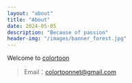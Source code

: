 ```yaml
---
layout: "about"
title: "About"
date: 2024-05-05
description: "Because of passion"
header-img: "/images/banner_forest.jpg"
---
```


Welcome to [colortoon](https://colortoon.net/)

> Email：colortoonnet@gmail.com
